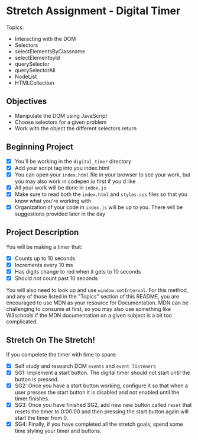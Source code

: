 # Stretch Assignment - Digital Timer

Topics:

- Interacting with the DOM
- Selectors
- selectElementsByClassname
- selectElementbyId
- querySelector
- querySelectorAll
- NodeList
- HTMLCollection

## Objectives

- Manipulate the DOM using JavaScript
- Choose selectors for a given problem
- Work with the object the different selectors return

## Beginning Project

- [x] You'll be working in the `digital_timer` directory
- [x] Add your script tag into you index.html
- [x] You can open your `index.html` file in your browser to see your work, but you may also work in codepen.io first if you'd like
- [x] All your work will be done in `index.js`
- [x] Make sure to read both the `index.html` and `styles.css` files so that you know what you're working with
- [x] Organization of your code in `index.js` will be up to you. There will be suggestions provided later in the day

## Project Description

You will be making a timer that:

- [x] Counts up to 10 seconds
- [x] Increments every 10 ms
- [x] Has digits change to red when it gets to 10 seconds
- [x] Should not count past 10 seconds

You will also need to look up and use `window.setInterval`. For this method, and any of those listed in the "Topics" section of this README, you are encouraged to use MDN as your resource for Documentation. MDN can be challenging to consume at first, so you may also use something like W3schools if the MDN documentation on a given subject is a bit too complicated.

## Stretch On The Stretch!

If you compelete the timer with time to spare:

- [x] Self study and research DOM `events` and `event listeners`
- [x] SG1: Implement a start button. The digital timer should not start until the button is pressed.
- [x] SG2: Once you have a start button working, configure it so that when a user presses the start button it is disabled and not enabled until the timer finishes.
- [x] SG3: Once you have finished SG2, add new new button called `reset` that resets the timer to 0:00:00 and then pressing the start button again will start the timer from 0.
- [x] SG4: Finally, if you have completed all the stretch goals, spend some time styling your timer and buttons.
